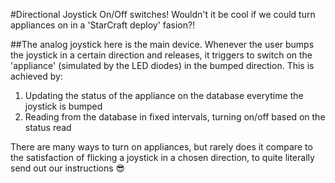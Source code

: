 #Directional Joystick On/Off switches!
Wouldn't it be cool if we could turn appliances on in a 'StarCraft deploy' fasion?!

##The analog joystick here is the main device. Whenever the user bumps the joystick in a certain direction and releases, it triggers to switch on the 'appliance' (simulated by the LED diodes) in the bumped direction.
This is achieved by:
1) Updating the status of the appliance on the database everytime the joystick is bumped
2) Reading from the database in fixed intervals, turning on/off based on the status read

There are many ways to turn on appliances, but rarely does it compare to the satisfaction of flicking a joystick in a chosen direction, to quite literally send out our instructions 😎
